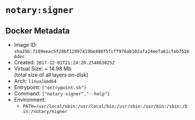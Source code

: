 # `notary:signer`

## Docker Metadata

- Image ID: `sha256:7189eeac5f28bf12997419be498f5fcff976ab102afa24eefa61cfeb75266dec`
- Created: `2017-12-01T21:24:20.254863025Z`
- Virtual Size: ~ 14.98 Mb  
  (total size of all layers on-disk)
- Arch: `linux`/`amd64`
- Entrypoint: `["entrypoint.sh"]`
- Command: `["notary-signer","--help"]`
- Environment:
  - `PATH=/usr/local/sbin:/usr/local/bin:/usr/sbin:/usr/bin:/sbin:/bin:/notary/signer`
